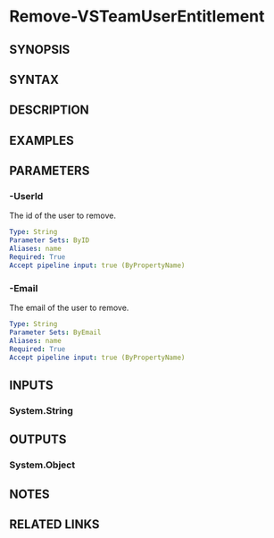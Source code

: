 <!-- #include "./common/header.md" -->

# Remove-VSTeamUserEntitlement

## SYNOPSIS

<!-- #include "./synopsis/Remove-VSTeamUserEntitlement.md" -->

## SYNTAX

## DESCRIPTION

<!-- #include "./synopsis/Remove-VSTeamUserEntitlement.md" -->

## EXAMPLES

## PARAMETERS

### -UserId

The id of the user to remove.

```yaml
Type: String
Parameter Sets: ByID
Aliases: name
Required: True
Accept pipeline input: true (ByPropertyName)
```

### -Email

The email of the user to remove.

```yaml
Type: String
Parameter Sets: ByEmail
Aliases: name
Required: True
Accept pipeline input: true (ByPropertyName)
```

<!-- #include "./params/forcegroup.md" -->

## INPUTS

### System.String

## OUTPUTS

### System.Object

## NOTES

<!-- #include "./common/prerequisites.md" -->

## RELATED LINKS

<!-- #include "./common/related.md" -->
